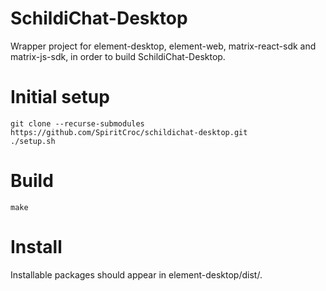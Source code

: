 # SchildiChat-Desktop

Wrapper project for element-desktop, element-web, matrix-react-sdk and matrix-js-sdk, in order to build SchildiChat-Desktop.

# Initial setup

```
git clone --recurse-submodules https://github.com/SpiritCroc/schildichat-desktop.git
./setup.sh
```

# Build

`make`

# Install

Installable packages should appear in element-desktop/dist/.
